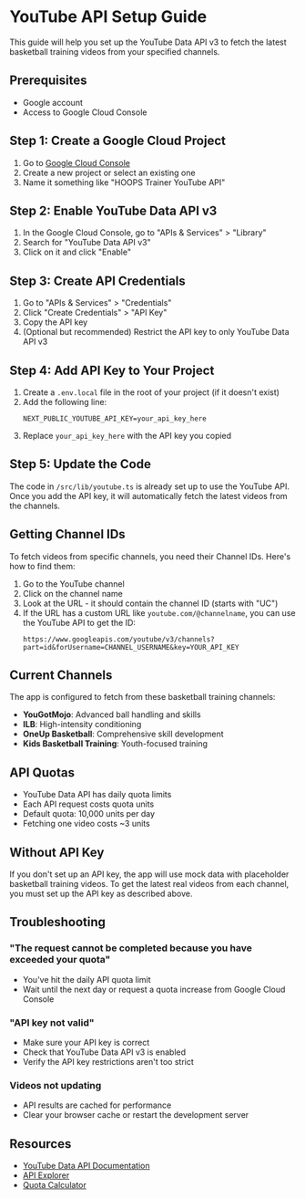 # YouTube API Setup Guide

This guide will help you set up the YouTube Data API v3 to fetch the latest basketball training videos from your specified channels.

## Prerequisites

- Google account
- Access to Google Cloud Console

## Step 1: Create a Google Cloud Project

1. Go to [Google Cloud Console](https://console.developers.google.com/)
2. Create a new project or select an existing one
3. Name it something like "HOOPS Trainer YouTube API"

## Step 2: Enable YouTube Data API v3

1. In the Google Cloud Console, go to "APIs & Services" > "Library"
2. Search for "YouTube Data API v3"
3. Click on it and click "Enable"

## Step 3: Create API Credentials

1. Go to "APIs & Services" > "Credentials"
2. Click "Create Credentials" > "API Key"
3. Copy the API key
4. (Optional but recommended) Restrict the API key to only YouTube Data API v3

## Step 4: Add API Key to Your Project

1. Create a `.env.local` file in the root of your project (if it doesn't exist)
2. Add the following line:
   ```
   NEXT_PUBLIC_YOUTUBE_API_KEY=your_api_key_here
   ```
3. Replace `your_api_key_here` with the API key you copied

## Step 5: Update the Code

The code in `/src/lib/youtube.ts` is already set up to use the YouTube API. Once you add the API key, it will automatically fetch the latest videos from the channels.

## Getting Channel IDs

To fetch videos from specific channels, you need their Channel IDs. Here's how to find them:

1. Go to the YouTube channel
2. Click on the channel name
3. Look at the URL - it should contain the channel ID (starts with "UC")
4. If the URL has a custom URL like `youtube.com/@channelname`, you can use the YouTube API to get the ID:
   ```
   https://www.googleapis.com/youtube/v3/channels?part=id&forUsername=CHANNEL_USERNAME&key=YOUR_API_KEY
   ```

## Current Channels

The app is configured to fetch from these basketball training channels:

- **YouGotMojo**: Advanced ball handling and skills
- **ILB**: High-intensity conditioning
- **OneUp Basketball**: Comprehensive skill development
- **Kids Basketball Training**: Youth-focused training

## API Quotas

- YouTube Data API has daily quota limits
- Each API request costs quota units
- Default quota: 10,000 units per day
- Fetching one video costs ~3 units

## Without API Key

If you don't set up an API key, the app will use mock data with placeholder basketball training videos. To get the latest real videos from each channel, you must set up the API key as described above.

## Troubleshooting

### "The request cannot be completed because you have exceeded your quota"
- You've hit the daily API quota limit
- Wait until the next day or request a quota increase from Google Cloud Console

### "API key not valid"
- Make sure your API key is correct
- Check that YouTube Data API v3 is enabled
- Verify the API key restrictions aren't too strict

### Videos not updating
- API results are cached for performance
- Clear your browser cache or restart the development server

## Resources

- [YouTube Data API Documentation](https://developers.google.com/youtube/v3)
- [API Explorer](https://developers.google.com/youtube/v3/docs)
- [Quota Calculator](https://developers.google.com/youtube/v3/determine_quota_cost)


